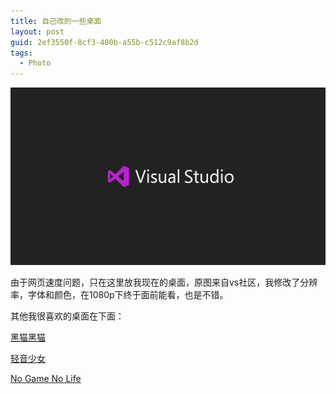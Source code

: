 ```yaml
---
title: 自己改的一些桌面
layout: post
guid: 2ef3550f-8cf3-400b-a55b-c512c9af8b2d
tags:
  - Photo
---
```


<!--
[![bridge to wonderland]({{ site.baseurl }}/media/files/2014/09/05/bridge-to-wonderland.jpg)](http://500px.com/photo/82158657)

[Lucian](http://lucianmarin.com/ "Lucian")
-->

[![vs](/media/files/2014/09/09/vs.jpg)](http://500px.com/photo/82637453/vs-by-keai-sing)

由于网页速度问题，只在这里放我现在的桌面，原图来自vs社区，我修改了分辨率，字体和颜色，在1080p下终于面前能看，也是不错。

其他我很喜欢的桌面在下面：

[黑猫黑猫](http://500px.com/photo/82637449/neko-by-keai-sing "neko")

[轻音少女](http://500px.com/photo/82637447/kon-by-keai-sing "K ON!")

[No Game No Life](http://500px.com/photo/82637451/no-game-by-keai-sing "No Game")
